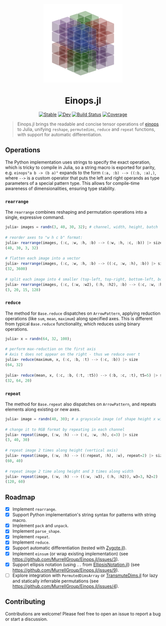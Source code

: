 <p align="center">
  <picture>
    <source media="(prefers-color-scheme: dark)" srcset="./docs/src/assets/logo-dark.png">
    <source media="(prefers-color-scheme: light)" srcset="./docs/src/assets/logo.png">
    <img src="./docs/src/assets/logo.png" width="256" alt="Logo" />
  </picture>
</p>

<h1 align="center">Einops.jl</h1>

<div align="center">

[![Stable](https://img.shields.io/badge/docs-stable-blue.svg)](https://MurrellGroup.github.io/Einops.jl/stable/)
[![Dev](https://img.shields.io/badge/docs-dev-blue.svg)](https://MurrellGroup.github.io/Einops.jl/dev/)
[![Build Status](https://github.com/MurrellGroup/Einops.jl/actions/workflows/CI.yml/badge.svg?branch=main)](https://github.com/MurrellGroup/Einops.jl/actions/workflows/CI.yml?query=branch%3Amain)
[![Coverage](https://codecov.io/gh/MurrellGroup/Einops.jl/branch/main/graph/badge.svg)](https://codecov.io/gh/MurrellGroup/Einops.jl)

</div>

> Einops.jl brings the readable and concise tensor operations of [einops](https://einops.rocks) to Julia, unifying `reshape`, `permutedims`, `reduce` and `repeat` functions, with support for automatic differentiation.

## Operations

The Python implementation uses strings to specify the exact operation, which is tricky to compile in Julia, so a string macro is exported for parity, e.g. `einops"a b -> (b a)"` expands to the form `(:a, :b) --> ((:b, :a),)`, where `-->` is a custom operator that puts the left and right operands as type parameters of a special pattern type. This allows for compile-time awareness of dimensionalities, ensuring type stability.

### `rearrange`

The `rearrange` combines reshaping and permutation operations into a single, expressive command.

```julia
julia> images = randn(3, 40, 30, 32); # channel, width, height, batch

# reorder axes to "w h c b" format:
julia> rearrange(images, (:c, :w, :h, :b) --> (:w, :h, :c, :b)) |> size
(40, 30, 3, 32)

# flatten each image into a vector
julia> rearrange(images, (:c, :w, :h, :b) --> ((:c, :w, :h), :b)) |> size
(32, 3600)

# split each image into 4 smaller (top-left, top-right, bottom-left, bottom-right), 128 = 32 * 2 * 2
julia> rearrange(images, (:c, (:w, :w2), (:h, :h2), :b) --> (:c, :w, :h, (:w2, :h2, :b)), h2=2, w2=2) |> size
(3, 20, 15, 128)
```

### `reduce`

The method for `Base.reduce` dispatches on `ArrowPattern`, applying reduction operations (like `sum`, `mean`, `maximum`) along specified axes. This is different from typical `Base.reduce` functionality, which reduces using binary operations.

```julia
julia> x = randn(64, 32, 100);

# perform max-reduction on the first axis
# Axis t does not appear on the right - thus we reduce over t
julia> reduce(maximum, x, (:c, :b, :t) --> (:c, :b)) |> size
(64, 32)

julia> reduce(mean, x, (:c, :b, (:t, :t5)) --> (:b, :c, :t), t5=5) |> size
(32, 64, 20)
```

### `repeat`

The method for `Base.repeat` also dispatches on `ArrowPattern`, and repeats elements along existing or new axes.

```julia
julia> image = randn(40, 30); # a grayscale image (of shape height x width)

# change it to RGB format by repeating in each channel
julia> repeat(image, (:w, :h) --> (:c, :w, :h), c=3) |> size
(3, 40, 30)

# repeat image 2 times along height (vertical axis)
julia> repeat(image, (:w, :h) --> ((:repeat, :h), :w), repeat=2) |> size
(60, 40)

# repeat image 2 time along height and 3 times along width
julia> repeat(image, (:w, :h) --> ((:w, :w3), (:h, :h2)), w3=3, h2=2) |> size
(120, 60)
```

## Roadmap

*   [x] Implement `rearrange`.
*   [x] Support Python implementation's string syntax for patterns with string macro.
*   [x] Implement `pack` and `unpack`.
*   [x] Implement `parse_shape`.
*   [x] Implement `repeat`.
*   [x] Implement `reduce`.
*   [x] Support automatic differentiation (tested with [Zygote.jl](https://github.com/FluxML/Zygote.jl)).
*   [x] Implement `einsum` (or wrap existing implementation) (see https://github.com/MurrellGroup/Einops.jl/issues/3).
*   [x] Support ellipsis notation (using `..` from [EllipsisNotation.jl](https://github.com/SciML/EllipsisNotation.jl)) (see https://github.com/MurrellGroup/Einops.jl/issues/9).
*   [ ] Explore integration with `PermutedDimsArray` or [TransmuteDims.jl](https://github.com/mcabbott/TransmuteDims.jl) for lazy and statically inferrable permutations (see https://github.com/MurrellGroup/Einops.jl/issues/4).

## Contributing

Contributions are welcome! Please feel free to open an issue to report a bug or start a discussion.
